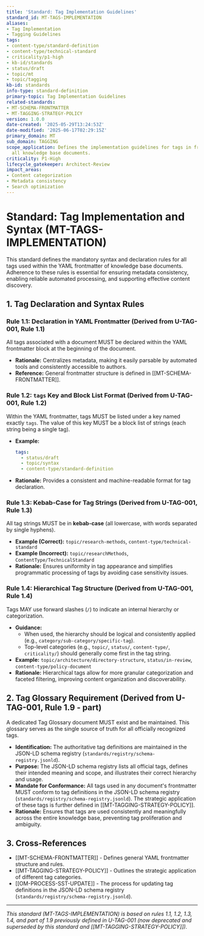 ```yaml
---
title: 'Standard: Tag Implementation Guidelines'
standard_id: MT-TAGS-IMPLEMENTATION
aliases:
- Tag Implementation
- Tagging Guidelines
tags:
- content-type/standard-definition
- content-type/technical-standard
- criticality/p1-high
- kb-id/standards
- status/draft
- topic/mt
- topic/tagging
kb-id: standards
info-type: standard-definition
primary-topic: Tag Implementation Guidelines
related-standards:
- MT-SCHEMA-FRONTMATTER
- MT-TAGGING-STRATEGY-POLICY
version: 1.0.0
date-created: '2025-05-29T13:24:53Z'
date-modified: '2025-06-17T02:29:15Z'
primary_domain: MT
sub_domain: TAGGING
scope_application: Defines the implementation guidelines for tags in frontmatter across
  all knowledge base documents.
criticality: P1-High
lifecycle_gatekeeper: Architect-Review
impact_areas:
- Content categorization
- Metadata consistency
- Search optimization
---
```

# Standard: Tag Implementation and Syntax (MT-TAGS-IMPLEMENTATION)

This standard defines the mandatory syntax and declaration rules for all tags used within the YAML frontmatter of knowledge base documents. Adherence to these rules is essential for ensuring metadata consistency, enabling reliable automated processing, and supporting effective content discovery.

## 1. Tag Declaration and Syntax Rules

### Rule 1.1: Declaration in YAML Frontmatter (Derived from U-TAG-001, Rule 1.1)
All tags associated with a document MUST be declared within the YAML frontmatter block at the beginning of the document.
*   **Rationale:** Centralizes metadata, making it easily parsable by automated tools and consistently accessible to authors.
*   **Reference:** General frontmatter structure is defined in [[MT-SCHEMA-FRONTMATTER]].

### Rule 1.2: `tags` Key and Block List Format (Derived from U-TAG-001, Rule 1.2)
Within the YAML frontmatter, tags MUST be listed under a key named exactly `tags`. The value of this key MUST be a block list of strings (each string being a single tag).
*   **Example:**
    ```yaml
    tags:
      - status/draft
      - topic/syntax
      - content-type/standard-definition
    ```
*   **Rationale:** Provides a consistent and machine-readable format for tag declaration.

### Rule 1.3: Kebab-Case for Tag Strings (Derived from U-TAG-001, Rule 1.3)
All tag strings MUST be in **kebab-case** (all lowercase, with words separated by single hyphens).
*   **Example (Correct):** `topic/research-methods`, `content-type/technical-standard`
*   **Example (Incorrect):** `topic/researchMethods`, `ContentType/TechnicalStandard`
*   **Rationale:** Ensures uniformity in tag appearance and simplifies programmatic processing of tags by avoiding case sensitivity issues.

### Rule 1.4: Hierarchical Tag Structure (Derived from U-TAG-001, Rule 1.4)
Tags MAY use forward slashes (`/`) to indicate an internal hierarchy or categorization.
*   **Guidance:**
    *   When used, the hierarchy should be logical and consistently applied (e.g., `category/sub-category/specific-tag`).
    *   Top-level categories (e.g., `topic/`, `status/`, `content-type/`, `criticality/`) should generally come first in the tag string.
*   **Example:** `topic/architecture/directory-structure`, `status/in-review`, `content-type/policy-document`
*   **Rationale:** Hierarchical tags allow for more granular categorization and faceted filtering, improving content organization and discoverability.

## 2. Tag Glossary Requirement (Derived from U-TAG-001, Rule 1.9 - part)

A dedicated Tag Glossary document MUST exist and be maintained. This glossary serves as the single source of truth for all officially recognized tags.
*   **Identification:** The authoritative tag definitions are maintained in the JSON-LD schema registry (`standards/registry/schema-registry.jsonld`).
*   **Purpose:** The JSON-LD schema registry lists all official tags, defines their intended meaning and scope, and illustrates their correct hierarchy and usage.
*   **Mandate for Conformance:** All tags used in any document's frontmatter MUST conform to tag definitions in the JSON-LD schema registry (`standards/registry/schema-registry.jsonld`). The strategic application of these tags is further defined in [[MT-TAGGING-STRATEGY-POLICY]].
*   **Rationale:** Ensures that tags are used consistently and meaningfully across the entire knowledge base, preventing tag proliferation and ambiguity.

## 3. Cross-References
- [[MT-SCHEMA-FRONTMATTER]] - Defines general YAML frontmatter structure and rules.
- [[MT-TAGGING-STRATEGY-POLICY]] - Outlines the strategic application of different tag categories.
- [[OM-PROCESS-SST-UPDATE]] - The process for updating tag definitions in the JSON-LD schema registry (`standards/registry/schema-registry.jsonld`).

---
*This standard (MT-TAGS-IMPLEMENTATION) is based on rules 1.1, 1.2, 1.3, 1.4, and part of 1.9 previously defined in U-TAG-001 (now deprecated and superseded by this standard and [[MT-TAGGING-STRATEGY-POLICY]]).*
